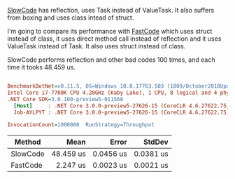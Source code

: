[SlowCode](https://github.com/ysmoradi/MicroOptimizationBenchmark/blob/master/MicroOptimizationBenchmark/Program.cs#L28-L40) has reflection, uses Task instead of ValueTask. It also suffers from boxing and uses class intead of struct.

I'm going to compare its performance with [FastCode](https://github.com/ysmoradi/MicroOptimizationBenchmark/blob/master/MicroOptimizationBenchmark/Program.cs#L43-L55) which uses struct instead of class, it uses direct method call instead of reflection and it uses ValueTask instead of Task. It also uses struct instead of class.

SlowCode performs reflection and other bad codes 100 times, and each time it tooks 48.459 us.

``` ini

BenchmarkDotNet=v0.11.5, OS=Windows 10.0.17763.503 (1809/October2018Update/Redstone5)
Intel Core i7-7700K CPU 4.20GHz (Kaby Lake), 1 CPU, 8 logical and 4 physical cores
.NET Core SDK=3.0.100-preview5-011568
  [Host]     : .NET Core 3.0.0-preview5-27626-15 (CoreCLR 4.6.27622.75, CoreFX 4.700.19.22408), 64bit RyuJIT
  Job-AYLPYT : .NET Core 3.0.0-preview5-27626-15 (CoreCLR 4.6.27622.75, CoreFX 4.700.19.22408), 64bit RyuJIT

InvocationCount=1000000  RunStrategy=Throughput  

```
|   Method |      Mean |     Error |    StdDev |
|--------- |----------:|----------:|----------:|
| SlowCode | 48.459 us | 0.0456 us | 0.0381 us |
| FastCode |  2.247 us | 0.0023 us | 0.0021 us |
